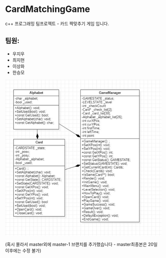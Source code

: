# CardMatchingGame
c++ 프로그래밍 팀프로젝트 - 카드 짝맞추기 게임 입니다.


팀원:
---


- 우지우
- 최지현
- 이상화
- 한승모

![UML](https://raw.githubusercontent.com/ozo98/CardMatchingGame/master/CardMatchingGameUML.JPG "CardGame UML")

(혹시 몰라서 master외에 master-1 브랜치를 추가했습니다 - master최종본은 20일 이후에는 수정 불가)
